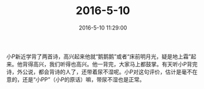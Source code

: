 ﻿---
title: "2016-5-10"
date: 2016-5-10 11:29:00
tags:
categories: 爸爸
---
小P新近学背了两首诗，高兴起来他就“鹅鹅鹅”或者“床前明月光，疑是地上霜”起来。他背得高兴，我们听得也高兴。他一背完，大家马上都鼓掌。有天听小P背完诗，外公说，都会背诗的人了，还带着尿不湿呢。小P对这句评价，估计是毫不在意的，还是“小PP”（小P的原话）嘛，带尿不湿也是正常。